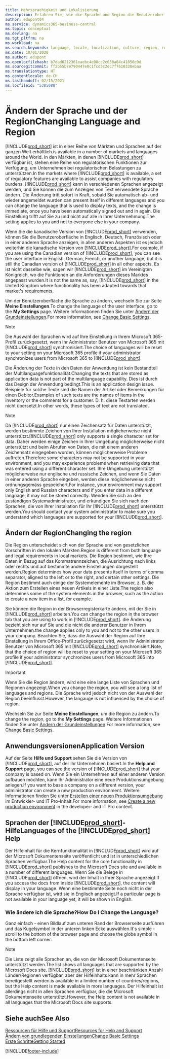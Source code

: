 ```yaml
---
title: Mehrsprachigkeit und Lokalisierung
description: Erfahren Sie, wie die Sprache und Region die Benutzeroberfläche in Business Central beeinflussen. Um der Benutzeroberfläche die Sprache zu ändern, wechseln Sie zur Seite Meine Einstellungen.
author: edupont04
ms.service: dynamics365-business-central
ms.topic: conceptual
ms.devlang: na
ms.tgt_pltfrm: na
ms.workload: na
ms.search.keywords: language, locale, localization, culture, region, regional settings
ms.date: 10/01/2020
ms.author: edupont
ms.openlocfilehash: b7dad6212361eaebc4e08cc2c638a84c41850e9d
ms.sourcegitcommit: ff2b55b7e790447e0c1fcd5c2ec7f7610338ebaa
ms.translationtype: HT
ms.contentlocale: de-CH
ms.lasthandoff: 02/15/2021
ms.locfileid: "5385088"
---
```

# <a name="changing-language-and-region"></a><span data-ttu-id="cbd3c-104">Ändern der Sprache und der Region</span><span class="sxs-lookup"><span data-stu-id="cbd3c-104">Changing Language and Region</span></span>

[!INCLUDE[prod_short](includes/prod_short.md)] <span data-ttu-id="cbd3c-105">ist in einer Reihe von Märkten und Sprachen auf der ganzen Welt erhältlich.</span><span class="sxs-lookup"><span data-stu-id="cbd3c-105">is available in a number of markets and languages around the World.</span></span> <span data-ttu-id="cbd3c-106">In den Märkten, in denen [!INCLUDE[prod_short](includes/prod_short.md)] verfügbar ist, stehen eine Reihe von regulatorischen Funktionen zur Verfügung, um Unternehmen bei regulatorischen Belastungen zu unterstützen.</span><span class="sxs-lookup"><span data-stu-id="cbd3c-106">In the markets where [!INCLUDE[prod_short](includes/prod_short.md)] is available, a set of regulatory features are available to assist companies with regulatory burdens.</span></span> [!INCLUDE[prod_short](includes/prod_short.md)] <span data-ttu-id="cbd3c-107">kann in verschiedenen Sprachen angezeigt werden, und Sie können die zum Anzeigen von Text verwendete Sprache ändern. Die Änderung tritt sofort in Kraft, sobald Sie automatisch ab- und wieder angemeldet wurden.</span><span class="sxs-lookup"><span data-stu-id="cbd3c-107">can present itself in different languages and you can change the language that is used to display texts, and the change is immediate, once you have been automatically signed out and in again.</span></span> <span data-ttu-id="cbd3c-108">Die Einstellung trifft auf Sie zu und nicht auf alle in Ihrer Unternehmung.</span><span class="sxs-lookup"><span data-stu-id="cbd3c-108">The setting applies to you and not to everyone else in your company.</span></span>  

<span data-ttu-id="cbd3c-109">Wenn Sie die kanadische Version von [!INCLUDE[prod_short](includes/prod_short.md)] verwenden, können Sie die Benutzeroberfläche in Englisch, Deutsch, Französisch oder in einer anderen Sprache anzeigen, in allen anderen Aspekten ist es jedoch weiterhin die kanadische Version von [!INCLUDE[prod_short](includes/prod_short.md)].</span><span class="sxs-lookup"><span data-stu-id="cbd3c-109">For example, if you are using the Canadian version of [!INCLUDE[prod_short](includes/prod_short.md)], you can see the user interface in English, German, French, or another language, but it is still the Canadian version of [!INCLUDE[prod_short](includes/prod_short.md)] in all other aspects.</span></span> <span data-ttu-id="cbd3c-110">Es ist nicht dasselbe wie, sagen wir [!INCLUDE[prod_short](includes/prod_short.md)] im Vereinigten Königreich, wo die Funktionen an die Anforderungen dieses Marktes angepasst wurden.</span><span class="sxs-lookup"><span data-stu-id="cbd3c-110">It is not the same as, say, [!INCLUDE[prod_short](includes/prod_short.md)] in the United Kingdom where functionality has been adapted towards that market's requirements.</span></span>  

<span data-ttu-id="cbd3c-111">Um der Benutzeroberfläche die Sprache zu ändern, wechseln Sie zur Seite **Meine Einstellungen**.</span><span class="sxs-lookup"><span data-stu-id="cbd3c-111">To change the language of the user interface, go to the **My Settings** page.</span></span> <span data-ttu-id="cbd3c-112">Weitere Informationen finden Sie unter [Ändern der Grundeinstellungen](ui-change-basic-settings.md#language).</span><span class="sxs-lookup"><span data-stu-id="cbd3c-112">For more information, see [Change Basic Settings](ui-change-basic-settings.md#language).</span></span> 

> [!NOTE]  
> <span data-ttu-id="cbd3c-113">Die Auswahl der Sprachen wird auf Ihre Einstellung in Ihrem Microsoft 365-Profil zurückgesetzt, wenn Ihr Administrator Benutzer von Microsoft 365 mit [!INCLUDE[prod_short](includes/prod_short.md)] synchronisiert.</span><span class="sxs-lookup"><span data-stu-id="cbd3c-113">The choice of languages will be reset to your setting on your Microsoft 365 profile if your administrator synchronizes users from Microsoft 365 to [!INCLUDE[prod_short](includes/prod_short.md)].</span></span>

<span data-ttu-id="cbd3c-114">Die Änderung der Texte in den Daten der Anwendung ist kein Bestandteil der Multilanguagefunktionalität.</span><span class="sxs-lookup"><span data-stu-id="cbd3c-114">Changing the texts that are stored as application data is not part of the multilanguage capability.</span></span> <span data-ttu-id="cbd3c-115">Dies ist durch das Design der Anwendung bedingt.</span><span class="sxs-lookup"><span data-stu-id="cbd3c-115">This is an application design issue.</span></span> <span data-ttu-id="cbd3c-116">Beispiele für solche Texte sind die Namen der Artikel oder Bemerkungen für einen Debitor.</span><span class="sxs-lookup"><span data-stu-id="cbd3c-116">Examples of such texts are the names of items in the inventory or the comments for a customer.</span></span> <span data-ttu-id="cbd3c-117">D. h. diese Textarten werden nicht übersetzt.</span><span class="sxs-lookup"><span data-stu-id="cbd3c-117">In other words, these types of text are not translated.</span></span>  

> [!NOTE]  
> <span data-ttu-id="cbd3c-118">Da  [!INCLUDE[prod_short](includes/prod_short.md)] nur einen Zeichensatz für Daten unterstützt, werden bestimmte Zeichen von Ihrer Installation möglicherweise nicht unterstützt.</span><span class="sxs-lookup"><span data-stu-id="cbd3c-118">[!INCLUDE[prod_short](includes/prod_short.md)] only supports a single character set for data.</span></span> <span data-ttu-id="cbd3c-119">Daher werden einige Zeichen in Ihrer Umgebung möglicherweise nicht unterstützt und beim Abrufen von Daten, die mit einem anderen Zeichensatz eingegeben wurden, können möglicherweise Probleme auftreten.</span><span class="sxs-lookup"><span data-stu-id="cbd3c-119">Therefore some characters may not be supported in your environment, and you may experience problems when retrieving data that was entered using a different character set.</span></span> <span data-ttu-id="cbd3c-120">Ihre Umgebung unterstützt möglicherweise nur englische und russische Zeichen, und wenn Sie Daten in einer anderen Sprache eingeben, werden diese möglicherweise nicht ordnungsgemäss gespeichert.</span><span class="sxs-lookup"><span data-stu-id="cbd3c-120">For instance, your environment may support only English and Russian characters and if you enter data in a different language, it may not be stored correctly.</span></span> <span data-ttu-id="cbd3c-121">Wenden Sie sich an den zuständigen Systemadministrator, und erkundigen Sie sich nach den Sprachen, die von Ihrer Installation für Ihr [!INCLUDE[prod_short](includes/prod_short.md)] unterstützt werden.</span><span class="sxs-lookup"><span data-stu-id="cbd3c-121">You should contact your system administrator to make sure you understand which languages are supported for your [!INCLUDE[prod_short](includes/prod_short.md)].</span></span>  

## <a name="changing-the-region"></a><span data-ttu-id="cbd3c-122">Ändern der Region</span><span class="sxs-lookup"><span data-stu-id="cbd3c-122">Changing the region</span></span>
<span data-ttu-id="cbd3c-123">Die Region unterscheidet sich von der Sprache und von gesetzlichen Vorschriften in den lokalen Märkten.</span><span class="sxs-lookup"><span data-stu-id="cbd3c-123">Region is different from both language and legal requirements in local markets.</span></span> <span data-ttu-id="cbd3c-124">Die Region bestimmt, wie Ihre Daten in Bezug auf das Kommatrennzeichen, die Ausrichtung nach links oder rechts und auf bestimmte andere Einstellungen dargestellt werden.</span><span class="sxs-lookup"><span data-stu-id="cbd3c-124">Region determines how your data presents itself in terms of comma separator, aligned to the left or to the right, and certain other settings.</span></span> <span data-ttu-id="cbd3c-125">Die Region bestimmt auch einige der Systemelemente im Browser, z. B. die Aktion zum Erstellen eines neuen Artikels in einer Liste.</span><span class="sxs-lookup"><span data-stu-id="cbd3c-125">The region also determines some of the system elements in the browser, such as the action to create a new item in a list, for example.</span></span>  

<span data-ttu-id="cbd3c-126">Sie können die Region in der Browserregisterkarte ändern, mit der Sie in [!INCLUDE[prod_short](includes/prod_short.md)] arbeiten.</span><span class="sxs-lookup"><span data-stu-id="cbd3c-126">You can change the region in the browser tab that you are using to work in [!INCLUDE[prod_short](includes/prod_short.md)].</span></span> <span data-ttu-id="cbd3c-127">die Änderung bezieht sich nur auf Sie  und die nicht die anderer Benutzer in Ihrem Unternehmen.</span><span class="sxs-lookup"><span data-stu-id="cbd3c-127">the change applies only to you and not to the other users in your company.</span></span>  <span data-ttu-id="cbd3c-128">Beachten Sie, dass die Auswahl der Region auf Ihre Einstellung in Ihrem Office-Profil zurückgesetzt wird, wenn Ihr Administrator Benutzer von Microsoft 365 mit [!INCLUDE[prod_short](includes/prod_short.md)] synchronisiert.</span><span class="sxs-lookup"><span data-stu-id="cbd3c-128">Note, that the choice of region will be reset to your setting on your Microsoft 365 profile if your administrator synchronizes users from Microsoft 365 into [!INCLUDE[prod_short](includes/prod_short.md)].</span></span>

> [!IMPORTANT]  
>  <span data-ttu-id="cbd3c-129">Wenn Sie die Region ändern, wird eine eine lange Liste von Sprachen und Regionen angezeigt.</span><span class="sxs-lookup"><span data-stu-id="cbd3c-129">When you change the region, you will see a long list of languages and regions.</span></span> <span data-ttu-id="cbd3c-130">Die Sprache wird jedoch nicht von der Auswahl der Region beeinflusst.</span><span class="sxs-lookup"><span data-stu-id="cbd3c-130">However, the langauge is not influenced by the choice of region.</span></span>  

<span data-ttu-id="cbd3c-131">Wechseln Sie zur Seite **Meine Einstellungen**, um die Region zu ändern.</span><span class="sxs-lookup"><span data-stu-id="cbd3c-131">To change the region, go to the **My Settings** page.</span></span> <span data-ttu-id="cbd3c-132">Weitere Informationen finden Sie unter [Ändern der Grundeinstellungen](ui-change-basic-settings.md).</span><span class="sxs-lookup"><span data-stu-id="cbd3c-132">For more information, see [Change Basic Settings](ui-change-basic-settings.md).</span></span>  

## <a name="application-version"></a><span data-ttu-id="cbd3c-133">Anwendungsversionen</span><span class="sxs-lookup"><span data-stu-id="cbd3c-133">Application Version</span></span>

<span data-ttu-id="cbd3c-134">Auf der Seite **Hilfe und Support** sehen Sie die Version von [!INCLUDE[prod_short](includes/prod_short.md)], auf der Ihr Unternehmen basiert.</span><span class="sxs-lookup"><span data-stu-id="cbd3c-134">In the **Help and Support** page, you can see the version of [!INCLUDE[prod_short](includes/prod_short.md)] that your company is based on.</span></span> <span data-ttu-id="cbd3c-135">Wenn Sie ein Unternehmen auf einer anderen Version aufbauen möchten, kann Ihr Administrator eine neue Produktionsumgebung anlegen.</span><span class="sxs-lookup"><span data-stu-id="cbd3c-135">If you want to base a company on a different version, your administrator can create a new production environment.</span></span> <span data-ttu-id="cbd3c-136">Weitere Informationen finden Sie unter [Erstellen einer neuen Produktionsumgebung](/dynamics365/business-central/dev-itpro/administration/tenant-admin-center-environments#create-a-new-production-environment) im Entwickler- und IT Pro-Inhalt.</span><span class="sxs-lookup"><span data-stu-id="cbd3c-136">For more information, see [Create a new production environment](/dynamics365/business-central/dev-itpro/administration/tenant-admin-center-environments#create-a-new-production-environment) in the developer- and IT Pro content.</span></span>  

## <a name="languages-of-the-prod_short-help"></a><span data-ttu-id="cbd3c-137">Sprachen der [!INCLUDE[prod_short](includes/prod_short.md)]-Hilfe</span><span class="sxs-lookup"><span data-stu-id="cbd3c-137">Languages of the [!INCLUDE[prod_short](includes/prod_short.md)] Help</span></span>
<span data-ttu-id="cbd3c-138">Der Hilfeinhalt für die Kernfunktionalität in [!INCLUDE[prod_short](includes/prod_short.md)] wird auf der Microsoft Dokumentenseite veröffentlicht und ist in unterschiedlichen Sprachen verfügbar.</span><span class="sxs-lookup"><span data-stu-id="cbd3c-138">The Help content for the core functionality in [!INCLUDE[prod_short](includes/prod_short.md)] publishes to the Microsoft Docs site and available in a number of different languages.</span></span> <span data-ttu-id="cbd3c-139">Wenn Sie die Belege in [!INCLUDE[prod_short](includes/prod_short.md)] öffnen, wird der Inhalt in Ihrer Sprache angezeigt.</span><span class="sxs-lookup"><span data-stu-id="cbd3c-139">If you access the docs from inside [!INCLUDE[prod_short](includes/prod_short.md)], the content will display in your language.</span></span> <span data-ttu-id="cbd3c-140">Wenn eine bestimmte Seite noch nicht in der Sprache verfügbar ist, wird sie in Englisch angezeigt.</span><span class="sxs-lookup"><span data-stu-id="cbd3c-140">If a particular page is not available in your language yet, it will be shown in English.</span></span>

### <a name="how-do-i-change-the-language"></a><span data-ttu-id="cbd3c-141">Wie ändere ich die Sprache?</span><span class="sxs-lookup"><span data-stu-id="cbd3c-141">How Do I Change the Language?</span></span>
<span data-ttu-id="cbd3c-142">Ganz einfach - einen Bildlauf zum unteren Rand der Browserseite ausführen und das Kugelsymbol in der unteren linken Ecke auswählen.</span><span class="sxs-lookup"><span data-stu-id="cbd3c-142">It's simple - scroll to the bottom of the browser page and choose the globe symbol in the bottom left corner.</span></span>

> [!NOTE]  
> <span data-ttu-id="cbd3c-143">Die Liste zeigt alle Sprachen an, die von der Microsoft Dokumentenseite unterstützt werden.</span><span class="sxs-lookup"><span data-stu-id="cbd3c-143">The list shows all languages that are supported by the Microsoft Docs site.</span></span> [!INCLUDE[prod_short](includes/prod_short.md)] <span data-ttu-id="cbd3c-144">ist in einer beschränkten Anzahl Länder/Regionen verfügbar, aber der  Hilfeinhalts kann in mehr Sprachen bereitgestellt werden.</span><span class="sxs-lookup"><span data-stu-id="cbd3c-144">is available in a limited number of countries/regions, but the Help content is made available in more languages.</span></span> <span data-ttu-id="cbd3c-145">Der Hilfeinhalt ist allerdings nicht in allen Sprachen verfügbar, die die Microsoft Dokumentenseite unterstützt.</span><span class="sxs-lookup"><span data-stu-id="cbd3c-145">However, the Help content is not available in all languages that the Microsoft Docs site supports.</span></span>

## <a name="see-also"></a><span data-ttu-id="cbd3c-146">Siehe auch</span><span class="sxs-lookup"><span data-stu-id="cbd3c-146">See Also</span></span>

[<span data-ttu-id="cbd3c-147">Ressourcen für Hilfe und Support</span><span class="sxs-lookup"><span data-stu-id="cbd3c-147">Resources for Help and Support</span></span>](product-help-and-support.md)  
[<span data-ttu-id="cbd3c-148">Ändern von grundlegenden Einstellungen</span><span class="sxs-lookup"><span data-stu-id="cbd3c-148">Change Basic Settings</span></span>](ui-change-basic-settings.md)  
[<span data-ttu-id="cbd3c-149">Erste Schritte</span><span class="sxs-lookup"><span data-stu-id="cbd3c-149">Getting Started</span></span>](product-get-started.md)  


[!INCLUDE[footer-include](includes/footer-banner.md)]